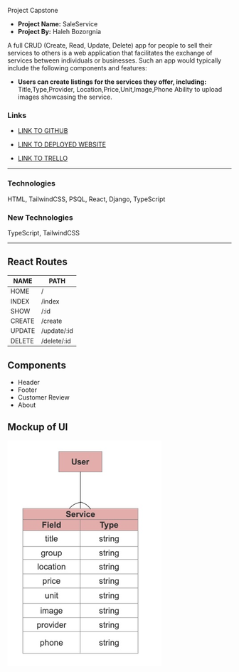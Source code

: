 Project Capstone 
- **Project Name:** SaleService
- **Project By:** Haleh Bozorgnia

A full CRUD (Create, Read, Update, Delete) app for people to sell their services to others is a web application that facilitates the exchange of services between individuals or businesses. Such an app would typically include the following components and features:


- **Users can create listings for the services they offer, including:**
Title,Type,Provider, Location,Price,Unit,Image,Phone 
Ability to upload images showcasing the service.


### Links
- [LINK TO GITHUB](https://github.com/Haleh-Bozorgnia/Capstone-Project-Frontend)

- [LINK TO DEPLOYED WEBSITE]()
- [LINK TO TRELLO](https://trello.com/invite/b/xWjZrqzw/ATTIb0826fcb35d19928f0b225fca45828da6AF1608C/saleservice)

---
### Technologies  
HTML, TailwindCSS, PSQL, React, Django, TypeScript

### New Technologies   
TypeScript, TailwindCSS

---
## React Routes

| NAME       | PATH               |
| ---------- | ------------------ |
| HOME       | /                  |
| INDEX      | /index             |
| SHOW       | /:id               |
| CREATE     | /create            |
| UPDATE     | /update/:id        |
| DELETE     | /delete/:id        |


## Components
- Header
- Footer
- Customer Review
- About



## Mockup of UI <br>
 <img src='./src/assets/erd.jpg' alt="ERD Entity"/> <br>
